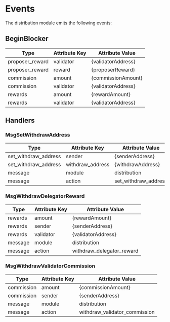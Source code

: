 # Events

The distribution module emits the following events:

## BeginBlocker

| Type            | Attribute Key | Attribute Value    |
|-----------------|---------------|--------------------|
| proposer_reward | validator     | {validatorAddress} |
| proposer_reward | reward        | {proposerReward}   |
| commission      | amount        | {commissionAmount} |
| commission      | validator     | {validatorAddress} |
| rewards         | amount        | {rewardAmount}     |
| rewards         | validator     | {validatorAddress} |

## Handlers

### MsgSetWithdrawAddress

| Type                 | Attribute Key    | Attribute Value      |
|----------------------|------------------|----------------------|
| set_withdraw_address | sender           | {senderAddress}      |
| set_withdraw_address | withdraw_address | {withdrawAddress}    |
| message              | module           | distribution         |
| message              | action           | set_withdraw_address |

### MsgWithdrawDelegatorReward

| Type    | Attribute Key | Attribute Value           |
|---------|---------------|---------------------------|
| rewards | amount        | {rewardAmount}            |
| rewards | sender        | {senderAddress}           |
| rewards | validator     | {validatorAddress}        |
| message | module        | distribution              |
| message | action        | withdraw_delegator_reward |

### MsgWithdrawValidatorCommission

| Type       | Attribute Key | Attribute Value               |
|------------|---------------|-------------------------------|
| commission | amount        | {commissionAmount}            |
| commission | sender        | {senderAddress}               |
| message    | module        | distribution                  |
| message    | action        | withdraw_validator_commission |
